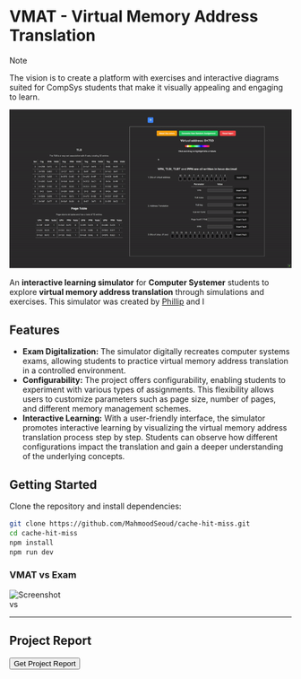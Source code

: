 # VMAT - Virtual Memory Address Translation

> [!NOTE] 
> The vision is to create a platform with exercises and
> interactive diagrams suited for CompSys students that
> make it visually appealing and engaging to learn.

![Demo](./assets/demo.gif)  

An **interactive learning simulator** for **Computer Systemer** students to explore **virtual memory address translation** through simulations and exercises. 
This simulator was created by [Phillip](https://github.com/Nidocq) and I

## Features
- **Exam Digitalization:** The simulator digitally recreates computer systems exams, allowing students to practice virtual memory address translation in a controlled environment.
- **Configurability:** The project offers configurability, enabling students to experiment with various types of assignments. This flexibility allows users to customize parameters such as page size, number of pages, and different memory management schemes.
- **Interactive Learning:** With a user-friendly interface, the simulator promotes interactive learning by visualizing the virtual memory address translation process step by step. Students can observe how different configurations impact the translation and gain a deeper understanding of the underlying concepts.

## **Getting Started**
Clone the repository and install dependencies:
```sh
git clone https://github.com/MahmoodSeoud/cache-hit-miss.git  
cd cache-hit-miss  
npm install  
npm run dev  
```

### VMAT vs Exam
![Screenshot](./assets/demo.jpg)  
vs


---
## **Project Report**

<a href="./assets/Virksomhedsprojekt_2023.pdf" download>
    <button>Get Project Report</button>
</a>



